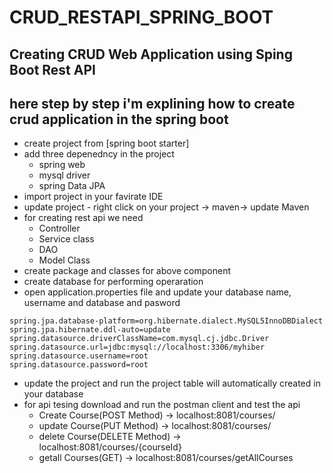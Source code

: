 # CRUD_RESTAPI_SPRING_BOOT
## Creating CRUD Web Application using Sping Boot Rest API 

## here step by step i'm explining how to create crud application in the spring boot 

- create project from [spring boot starter]
- add three depenedncy in the project 
    - spring web 
    - mysql driver
    - spring Data JPA 
- import project in your favirate IDE 
- update project - right click on your project -> maven-> update Maven
- for creating rest api we need 
    - Controller
    - Service class
    - DAO
    - Model Class  
- create package and classes for above component 
- create database for performing operaration
- open application.properties file and update your database name, username and database and pasword 

```
spring.jpa.database-platform=org.hibernate.dialect.MySQL5InnoDBDialect
spring.jpa.hibernate.ddl-auto=update
spring.datasource.driverClassName=com.mysql.cj.jdbc.Driver
spring.datasource.url=jdbc:mysql://localhost:3306/myhiber
spring.datasource.username=root
spring.datasource.password=root
```
- update the project and run the project table will automatically created in your database 
- for api tesing download and run the postman client and test the api 
    -  Create Course(POST Method) -> localhost:8081/courses/
    -  update Course(PUT Method) -> localhost:8081/courses/
    -  delete Course(DELETE Method)  -> localhost:8081/courses/{courseId}
    - getall Courses(GET)  -> localhost:8081/courses/getAllCourses


